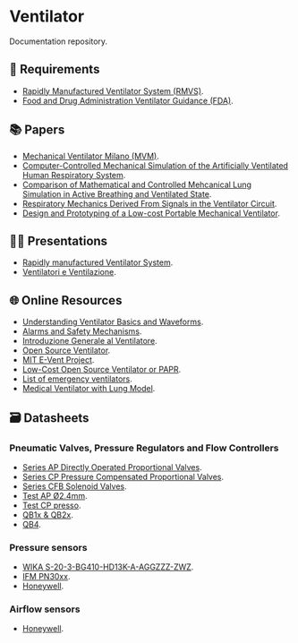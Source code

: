 Ventilator
==========

Documentation repository.

## 📝 Requirements
- [Rapidly Manufactured Ventilator System (RMVS)](./requirements/RMVS001_v3.1.pdf).
- [Food and Drug Administration Ventilator Guidance (FDA)](./requirements/FDA_Ventilators-Enforcement-Guidance.pdf).

## 📚 Papers
- [Mechanical Ventilator Milano (MVM)](./papers/mvm.pdf).
- [Computer-Controlled Mechanical Simulation of the Artificially Ventilated Human Respiratory System](./papers/mesic-2003.pdf).
- [Comparison of Mathematical and Controlled Mehcanical Lung Simulation in Active Breathing and Ventilated State](./papers/pasteka-2018.pdf).
- [Respiratory Mechanics Derived From Signals in the Ventilator Circuit](./papers/lucangelo-2005.pdf).
- [Design and Prototyping of a Low-cost Portable Mechanical Ventilator](./papers/al-husseini-2010.pdf).

## 👨‍🏫 Presentations
- [Rapidly manufactured Ventilator System](./presentations/20200328_Ventilator.pdf).
- [Ventilatori e Ventilazione](./presentations/ventilatori_e_ventilazione.pdf).

## 🌐 Online Resources
- [Understanding Ventilator Basics and Waveforms](https://www.rtmagazine.com/department-management/clinical/understanding-ventilator-basics-ventilator-waveforms).
- [Alarms and Safety Mechanisms](https://oxfordmedicine.com/view/10.1093/med/9780198784975.001.0001/med-9780198784975-chapter-12).
- [Introduzione Generale al Ventilatore](http://manualidimedicina.blogspot.com/2017/02/introduzione-generale-al-ventilatore.html).
- [Open Source Ventilator](https://gitlab.com/open-source-ventilator/OpenLung).
- [MIT E-Vent Project](https://e-vent.mit.edu).
- [Low-Cost Open Source Ventilator or PAPR](https://github.com/jcl5m1/ventilator).
- [List of emergency ventilators](https://github.com/PubInv/covid19-vent-list).
- [Medical Ventilator with Lung Model](https://it.mathworks.com/help/physmod/simscape/examples/medical-ventilator-with-lung-model.html).

## :card_file_box: Datasheets
### Pneumatic Valves, Pressure Regulators and Flow Controllers
- [Series AP Directly Operated Proportional Valves](./datasheets/Series-AP-directly-operated-proportional-valves.pdf).
- [Series CP Pressure Compensated Proportional Valves](./datasheets/Series-CP-pressure-compensated-proportional-valves.pdf).
- [Series CFB Solenoid Valves](./datasheets/Series-CFB-solenoid-valves.pdf).
- [Test AP Ø2.4mm](./datasheets/Test-AP-Ø2.4mm.xlsx).
- [Test CP presso](./datasheets/Test-CP-presso.xlsx).
- [QB1x & QB2x](./datasheets/QBX-Installation-LowFlow.pdf).
- [QB4](./datahseets/QB4-Installation-QB4TANEEZP6BRGV2.pdf).

### Pressure sensors
- [WIKA S-20-3-BG410-HD13K-A-AGGZZZ-ZWZ](./datasheets/DS_PE8161_it_it_49144.pdf).
- [IFM PN30xx](./datasheets/IFMPressureMeter.pdf).
- [Honeywell](./datasheets/honeywell-sensing-pressure.pdf).

### Airflow sensors
- [Honeywell](./datasheets/honeywell-sensing-airflow.pdf).
